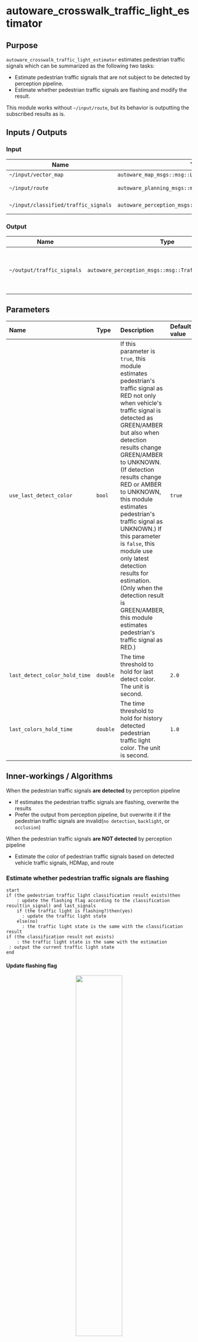 # autoware_crosswalk_traffic_light_estimator

## Purpose

`autoware_crosswalk_traffic_light_estimator` estimates pedestrian traffic signals which can be summarized as the following two tasks:
- Estimate pedestrian traffic signals that are not subject to be detected by perception pipeline.
- Estimate whether pedestrian traffic signals are flashing and modify the result.

This module works without `~/input/route`, but its behavior is outputting the subscribed results as is.

## Inputs / Outputs

### Input

| Name                                 | Type                                                    | Description        |
| ------------------------------------ | ------------------------------------------------------- | ------------------ |
| `~/input/vector_map`                 | `autoware_map_msgs::msg::LaneletMapBin`                 | vector map         |
| `~/input/route`                      | `autoware_planning_msgs::msg::LaneletRoute`             | optional: route    |
| `~/input/classified/traffic_signals` | `autoware_perception_msgs::msg::TrafficLightGroupArray` | classified signals |

### Output

| Name                       | Type                                                    | Description                                               |
| -------------------------- | ------------------------------------------------------- | --------------------------------------------------------- |
| `~/output/traffic_signals` | `autoware_perception_msgs::msg::TrafficLightGroupArray` | output that contains estimated pedestrian traffic signals |

## Parameters

| Name                          | Type     | Description                                                                                                                                                                                                                                                                                                                                                                                                                                                                                                                                        | Default value |
| :---------------------------- | :------- | :------------------------------------------------------------------------------------------------------------------------------------------------------------------------------------------------------------------------------------------------------------------------------------------------------------------------------------------------------------------------------------------------------------------------------------------------------------------------------------------------------------------------------------------------- | :------------ |
| `use_last_detect_color`       | `bool`   | If this parameter is `true`, this module estimates pedestrian's traffic signal as RED not only when vehicle's traffic signal is detected as GREEN/AMBER but also when detection results change GREEN/AMBER to UNKNOWN. (If detection results change RED or AMBER to UNKNOWN, this module estimates pedestrian's traffic signal as UNKNOWN.) If this parameter is `false`, this module use only latest detection results for estimation. (Only when the detection result is GREEN/AMBER, this module estimates pedestrian's traffic signal as RED.) | `true`        |
| `last_detect_color_hold_time` | `double` | The time threshold to hold for last detect color. The unit is second.                                                                                                                                                                                                                                                                                                                                                                                                                                                                              | `2.0`         |
| `last_colors_hold_time`       | `double` | The time threshold to hold for history detected pedestrian traffic light color. The unit is second.                                                                                                                                                                                                                                                                                                                                                                                                                                                | `1.0`         |

## Inner-workings / Algorithms

When the pedestrian traffic signals **are detected** by perception pipeline

- If estimates the pedestrian traffic signals are flashing, overwrite the results
- Prefer the output from perception pipeline, but overwrite it if the pedestrian traffic signals are invalid(`no detection`, `backlight`, or `occlusion`)

When the pedestrian traffic signals **are NOT detected** by perception pipeline

- Estimate the color of pedestrian traffic signals based on detected vehicle traffic signals, HDMap, and route

### Estimate whether pedestrian traffic signals are flashing

```plantumul
start
if (the pedestrian traffic light classification result exists)then
    : update the flashing flag according to the classification result(in_signal) and last_signals
    if (the traffic light is flashing?)then(yes)
      : update the traffic light state
    else(no)
      : the traffic light state is the same with the classification result
if (the classification result not exists)
    : the traffic light state is the same with the estimation
 : output the current traffic light state
end
```

#### Update flashing flag

<div align="center">
  <img src="images/flashing_state.png" width=50%>
</div>

#### Update traffic light status

<div align="center">
  <img src="images/traffic_light.png" width=50%>
</div>

### Estimate the color of pedestrian traffic signals

```plantuml

start
:subscribe detected traffic signals, HDMap, and route;
:extract crosswalk lanelets from HDMap;
:extract road lanelets that conflicts crosswalk from route;
:initialize non_red_lanelets(lanelet::ConstLanelets);
if (Latest detection result is **GREEN** or **AMBER**?) then (yes)
  :push back non_red_lanelets;
else (no)
  if (use_last_detect_color is **true**?) then (yes)
    if (Latest detection result is **UNKNOWN** and last detection result is **GREEN** or **AMBER**?) then (yes)
     :push back non_red_lanelets;
    endif
  endif
endif
if (Is there **STRAIGHT-NON-RED** road lanelet in non_red_lanelets?) then (yes)
  :estimate related pedestrian's traffic signal as **RED**;
else if (Is there both **LEFT-NON-RED** and **RIGHT-NON-RED** road lanelet in non_red_lanelets?) then (yes)
  :estimate related pedestrian's traffic signal as **RED**;
else (no)
  :estimate related pedestrian's traffic signal as **UNKNOWN**;
endif
end

```

If traffic between pedestrians and vehicles is controlled by traffic signals, the crosswalk traffic signal maybe **RED** in order to prevent pedestrian from crossing when the following conditions are satisfied.

#### Situation1

- crosswalk conflicts **STRAIGHT** lanelet
- the lanelet refers **GREEN** or **AMBER** traffic signal (The following pictures show only **GREEN** case)

<div align="center">
  <img src="images/straight.drawio.svg" width=80%>
</div>
<div align="center">
  <img src="images/intersection1.svg" width=80%>
</div>

#### Situation2

- crosswalk conflicts different turn direction lanelets (STRAIGHT and LEFT, LEFT and RIGHT, RIGHT and STRAIGHT)
- the lanelets refer **GREEN** or **AMBER** traffic signal (The following pictures show only **GREEN** case)

<div align="center">
  <img src="images/intersection2.svg" width=80%>
</div>

## Assumptions / Known limits

## Future extensions / Unimplemented parts
